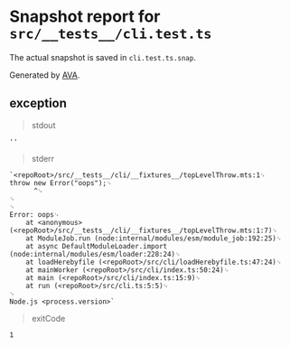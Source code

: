 # Snapshot report for `src/__tests__/cli.test.ts`

The actual snapshot is saved in `cli.test.ts.snap`.

Generated by [AVA](https://avajs.dev).

## exception

> stdout

    ''

> stderr

    `<repoRoot>/src/__tests__/cli/__fixtures__/topLevelThrow.mts:1␊
    throw new Error("oops");␊
          ^␊
    ␊
    ␊
    Error: oops␊
        at <anonymous> (<repoRoot>/src/__tests__/cli/__fixtures__/topLevelThrow.mts:1:7)␊
        at ModuleJob.run (node:internal/modules/esm/module_job:192:25)␊
        at async DefaultModuleLoader.import (node:internal/modules/esm/loader:228:24)␊
        at loadHerebyfile (<repoRoot>/src/cli/loadHerebyfile.ts:47:24)␊
        at mainWorker (<repoRoot>/src/cli/index.ts:50:24)␊
        at main (<repoRoot>/src/cli/index.ts:15:9)␊
        at run (<repoRoot>/src/cli.ts:5:5)␊
    ␊
    Node.js <process.version>`

> exitCode

    1
